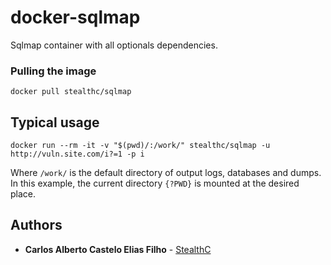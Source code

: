 # docker-sqlmap

Sqlmap container with all optionals dependencies.

### Pulling the image

```
docker pull stealthc/sqlmap
```

## Typical usage

```
docker run --rm -it -v "$(pwd)/:/work/" stealthc/sqlmap -u http://vuln.site.com/i?=1 -p i
```

Where `/work/` is the default directory of output logs, databases and dumps. In this example, the current directory `{?PWD}` is mounted at the desired place.

## Authors

* **Carlos Alberto Castelo Elias Filho** - [StealthC](https://github.com/StealthC)
